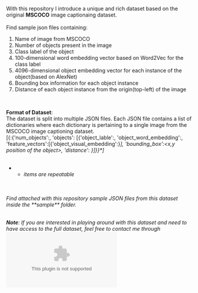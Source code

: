 With this repository I introduce a unique and rich dataset based on the original **MSCOCO** image captionaing dataset.
<br />
<br />
Find sample json files containing:
<br />
1. Name of image from MSCOCO
2. Number of objects present in the image
3. Class label of the object
4. 100-dimensional word embedding vector based on Word2Vec for the class label
5. 4096-dimensional object embedding vector for each instance of the object(based on AlexNet)
6. Bounding box information for each object instance
7. Distance of each object instance from the origin(top-left) of the image
<br />

**Format of Dataset**:
<br />
The dataset is split into multiple JSON files. Each JSON file contains a list of dictionaries where each dictionary is pertaining to a single image from the MSCOCO image captioning dataset.
<br />
[{<name of image>:{'num_objects':<number of objects>, 'objects': [{'object_lable':<name of object>, 'object_word_embedding':<word2vec based object label features>, 'feature_vectors':[{'object_visual_embedding':<alexnet based object visual features>}*], 'bounding_box':<x,y position of the object>, 'distance': <object distance from top-left position inside image>}*]}}*]
<br />
<br />
* - items are repeatable
<br />
<br />
Find attached with this repository sample JSON files from this dataset inside the **sample** folder.
<br />
<br />
  
**Note**: If you are interested in playing around with this dataset and need to have access to the full dataset, feel free to contact me through ![](ashutosh.mishra1014@gmail.com)
